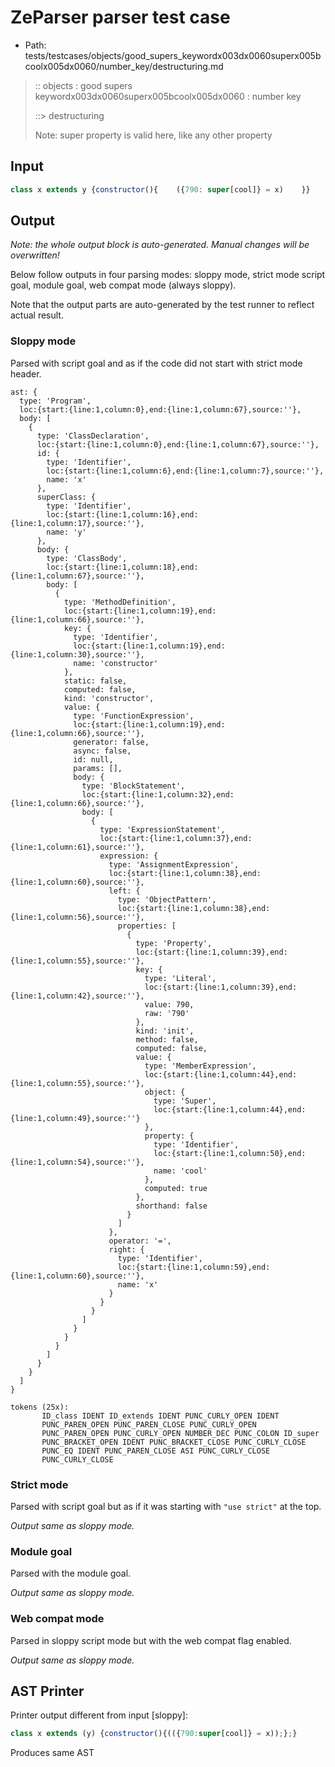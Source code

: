 # ZeParser parser test case

- Path: tests/testcases/objects/good_supers_keywordx003dx0060superx005bcoolx005dx0060/number_key/destructuring.md

> :: objects : good supers keywordx003dx0060superx005bcoolx005dx0060 : number key
>
> ::> destructuring
>
> Note: super property is valid here, like any other property

## Input

`````js
class x extends y {constructor(){    ({790: super[cool]} = x)    }}
`````

## Output

_Note: the whole output block is auto-generated. Manual changes will be overwritten!_

Below follow outputs in four parsing modes: sloppy mode, strict mode script goal, module goal, web compat mode (always sloppy).

Note that the output parts are auto-generated by the test runner to reflect actual result.

### Sloppy mode

Parsed with script goal and as if the code did not start with strict mode header.

`````
ast: {
  type: 'Program',
  loc:{start:{line:1,column:0},end:{line:1,column:67},source:''},
  body: [
    {
      type: 'ClassDeclaration',
      loc:{start:{line:1,column:0},end:{line:1,column:67},source:''},
      id: {
        type: 'Identifier',
        loc:{start:{line:1,column:6},end:{line:1,column:7},source:''},
        name: 'x'
      },
      superClass: {
        type: 'Identifier',
        loc:{start:{line:1,column:16},end:{line:1,column:17},source:''},
        name: 'y'
      },
      body: {
        type: 'ClassBody',
        loc:{start:{line:1,column:18},end:{line:1,column:67},source:''},
        body: [
          {
            type: 'MethodDefinition',
            loc:{start:{line:1,column:19},end:{line:1,column:66},source:''},
            key: {
              type: 'Identifier',
              loc:{start:{line:1,column:19},end:{line:1,column:30},source:''},
              name: 'constructor'
            },
            static: false,
            computed: false,
            kind: 'constructor',
            value: {
              type: 'FunctionExpression',
              loc:{start:{line:1,column:19},end:{line:1,column:66},source:''},
              generator: false,
              async: false,
              id: null,
              params: [],
              body: {
                type: 'BlockStatement',
                loc:{start:{line:1,column:32},end:{line:1,column:66},source:''},
                body: [
                  {
                    type: 'ExpressionStatement',
                    loc:{start:{line:1,column:37},end:{line:1,column:61},source:''},
                    expression: {
                      type: 'AssignmentExpression',
                      loc:{start:{line:1,column:38},end:{line:1,column:60},source:''},
                      left: {
                        type: 'ObjectPattern',
                        loc:{start:{line:1,column:38},end:{line:1,column:56},source:''},
                        properties: [
                          {
                            type: 'Property',
                            loc:{start:{line:1,column:39},end:{line:1,column:55},source:''},
                            key: {
                              type: 'Literal',
                              loc:{start:{line:1,column:39},end:{line:1,column:42},source:''},
                              value: 790,
                              raw: '790'
                            },
                            kind: 'init',
                            method: false,
                            computed: false,
                            value: {
                              type: 'MemberExpression',
                              loc:{start:{line:1,column:44},end:{line:1,column:55},source:''},
                              object: {
                                type: 'Super',
                                loc:{start:{line:1,column:44},end:{line:1,column:49},source:''}
                              },
                              property: {
                                type: 'Identifier',
                                loc:{start:{line:1,column:50},end:{line:1,column:54},source:''},
                                name: 'cool'
                              },
                              computed: true
                            },
                            shorthand: false
                          }
                        ]
                      },
                      operator: '=',
                      right: {
                        type: 'Identifier',
                        loc:{start:{line:1,column:59},end:{line:1,column:60},source:''},
                        name: 'x'
                      }
                    }
                  }
                ]
              }
            }
          }
        ]
      }
    }
  ]
}

tokens (25x):
       ID_class IDENT ID_extends IDENT PUNC_CURLY_OPEN IDENT
       PUNC_PAREN_OPEN PUNC_PAREN_CLOSE PUNC_CURLY_OPEN
       PUNC_PAREN_OPEN PUNC_CURLY_OPEN NUMBER_DEC PUNC_COLON ID_super
       PUNC_BRACKET_OPEN IDENT PUNC_BRACKET_CLOSE PUNC_CURLY_CLOSE
       PUNC_EQ IDENT PUNC_PAREN_CLOSE ASI PUNC_CURLY_CLOSE
       PUNC_CURLY_CLOSE
`````

### Strict mode

Parsed with script goal but as if it was starting with `"use strict"` at the top.

_Output same as sloppy mode._

### Module goal

Parsed with the module goal.

_Output same as sloppy mode._

### Web compat mode

Parsed in sloppy script mode but with the web compat flag enabled.

_Output same as sloppy mode._

## AST Printer

Printer output different from input [sloppy]:

````js
class x extends (y) {constructor(){(({790:super[cool]} = x));};}
````

Produces same AST
